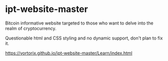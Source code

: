 # ipt-website-master
Bitcoin informative website targeted to those who want to delve into the realm of cryptocurrency.

Questionable html and CSS styling and no dynamic support, don't plan to fix it.

https://vortorix.github.io/ipt-website-master/Learn/index.html
